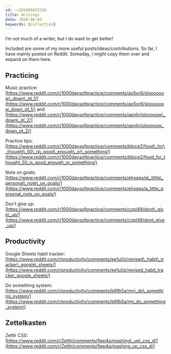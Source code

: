 ```yaml
---
id: -c202006032226
title: Writings
date: 2020-06-03
keywords: [collection]
---
```


I’m not much of a writer, but I do want to get better!

Included are some of my more useful posts/ideas/contributions. So far, I have mainly posted on Reddit. Someday, I *might* copy them over and expand on them here.

## Practicing
Music practice: [https://www.reddit.com/r/1000daysofpractice/comments/ao5xr8/sloooooow\_down\_pt_1/](https://www.reddit.com/r/1000daysofpractice/comments/ao5xr8/sloooooow_down_pt_1/)
and [https://www.reddit.com/r/1000daysofpractice/comments/apnljr/slooooow\_down\_pt_2/](https://www.reddit.com/r/1000daysofpractice/comments/apnljr/slooooow_down_pt_2/)

Practice tips: [https://www.reddit.com/r/1000daysofpractice/comments/bbice2/food\_for\_thought\_50\_is\_good\_enough\_or\_something/](https://www.reddit.com/r/1000daysofpractice/comments/bbice2/food_for_thought_50_is_good_enough_or_something/)

Note on goals: [https://www.reddit.com/r/1000daysofpractice/comments/ehxqqs/a\_little\_personal\_note\_on_goals/](https://www.reddit.com/r/1000daysofpractice/comments/ehxqqs/a_little_personal_note_on_goals/)

Don’t give up: [https://www.reddit.com/r/1000daysofpractice/comments/czpl49/dont\_give\_up/](https://www.reddit.com/r/1000daysofpractice/comments/czpl49/dont_give_up/)

## Productivity
Google Sheets habit tracker: [https://www.reddit.com/r/productivity/comments/ee1u0z/revised\_habit\_tracker\_google\_sheets/](https://www.reddit.com/r/productivity/comments/ee1u0z/revised_habit_tracker_google_sheets/)

Do something system: [https://www.reddit.com/r/productivity/comments/b6fb5a/my\_do\_something_system/](https://www.reddit.com/r/productivity/comments/b6fb5a/my_do_something_system/)

## Zettelkasten
Zettlr CSS: [https://www.reddit.com/r/Zettlr/comments/fjep4a/mashing\_up\_css_d/](https://www.reddit.com/r/Zettlr/comments/fjep4a/mashing_up_css_d/)






